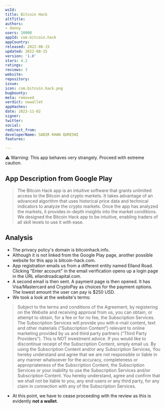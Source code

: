 ```yaml
---
wsId: 
title: Bitcoin Hack
altTitle: 
authors:
- danny
users: 10000
appId: com.bitcoin.hack
appCountry: 
released: 2022-08-15
updated: 2022-08-15
version: '1.0'
stars: 4.2
ratings: 
reviews: 3
website: 
repository: 
issue: 
icon: com.bitcoin.hack.png
bugbounty: 
meta: removed
verdict: nowallet
appHashes: 
date: 2023-11-02
signer: 
twitter: 
social: 
redirect_from: 
developerName: SABIR KHAN QURESHI
features: 

---
```


<div class="alertBox"><div>⚠️ Warning: This app behaves very strangely. Proceed with extreme caution. 
</div> </div>

## App Description from Google Play

> The Bitcoin Hack app is an intuitive software that grants unlimited access to the Bitcoin and crypto markets. It takes advantage of an advanced algorithm that uses historical price data and technical indicators to analyze the crypto markets. Once the app has analyzed the markets, it provides in-depth insights into the market conditions. We designed the Bitcoin Hack app to be intuitive, enabling traders of all skill levels to use it with ease.

## Analysis

- The privacy policy's domain is bitcoinhack.info.
- Although it is not linked from the Google Play page, another possible website for this app is bitcoin-hack.com.
- App registration emails us from a different entity named Elland Road. Clicking "Enter account" in the email verification opens up a login page in the URL ellandroadcapital.com.
- A second email is then sent. A payment page is then opened. It has Visa/Mastercard and CryptoPay as choices for the payment options. The lowest amount the user can pay is $250 USD.
- We took a look at the website's terms:

> Subject to the terms and conditions of the Agreement, by registering on the Website and receiving approval from us, you can obtain, or attempt to obtain, for a fee or for no fee, the Subscription Services. The Subscription Services will provide you with e-mail content, text and other materials (“Subscription Content”) relevant to online marketing provided by us and third party partners (“Third Party Providers”). This is NOT investment advice. If you would like to discontinue receipt of the Subscription Content, simply email us. By using the Subscription Content and/or any Subscription Services, You hereby understand and agree that we are not responsible or liable in any manner whatsoever for the accuracy, completeness or appropriateness of the Subscription Content, the Subscription Services or your inability to use the Subscription Services and/or Subscription Content. You hereby understand, agree and confirm that we shall not be liable to you, any end-users or any third party, for any claim in connection with any of the Subscription Services.

- At this point, we have to cease proceeding with the review as this is evidently **not a wallet**.
